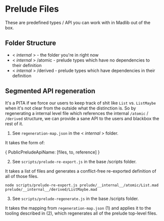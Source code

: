 # Prelude Files

These are predefined types / API you can work with in Madlib out of the box.

## Folder Structure

* < *internal* >         - the folder you're in right now
* < *internal* > /atomic  - prelude types which have no dependencies to their definition
* < *internal* > /derived - prelude types which have dependencies in their definition

## Segmented API regeneration

It's a PITA if we force our users to keep track of shit like `List` vs. `ListMaybe` when it's not clear from the outside what the distinction is. So by regenerating a internal level file which references the internal `/atomic` / `/derived` structure, we can provide a sane API to the users and blackbox the rest of it.

1. See `regeneration-map.json` in the < *internal* > folder.

It takes the form of:

{
  PublicPreludeApiName: [files, to, reference]
}

2. See `scripts/prelude-re-export.js` in the base /scripts folder.

It takes a list of files and generates a conflict-free re-exported definition of all of those files.

```
node scripts/prelude-re-export.js prelude/__internal__/atomic/List.mad prelude/__internal__/derived/ListMaybe.mad
```

3. See `scripts/prelude-regenerate.js` in the base /scripts folder.

It takes the mapping from `regeneration-map.json` (1) and applies it to the tooling described in (2), which regenerates all of the prelude top-level files.
